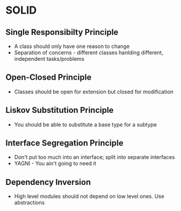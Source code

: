 # SOLID

## Single Responsibilty Principle

- A class should only have one reason to change
- Separation of concerns - different classes hanlding different, independent tasks/problems

## Open-Closed Principle

- Classes should be open for extension but closed for modification

## Liskov Substitution Principle

- You should be able to substitute a base type for a subtype

## Interface Segregation Principle

- Don't put too much into an interface; split into separate interfaces
- YAGNI - You ain't going to need it

## Dependency Inversion

- High level modules should not depend on low level ones. Use abstractions
